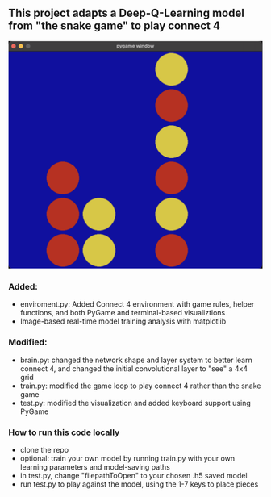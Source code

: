 ## This project adapts a Deep-Q-Learning model from "the snake game" to play connect 4
![alt text](https://github.com/JonathanBergen/sattler-coursework/blob/f49a0238f7f87536deeac47591bfed98119856fa/light-blue-connect4/test_ims/game.png)
### Added:
- enviroment.py: Added Connect 4 environment with game rules, helper functions, and both PyGame and terminal-based visualiztions
- Image-based real-time model training analysis with matplotlib
### Modified:
- brain.py: changed the network shape and layer system to better learn connect 4, and changed the initial convolutional layer to "see" a 4x4 grid
- train.py: modified the game loop to play connect 4 rather than the snake game
- test.py: modified the visualization and added keyboard support using PyGame 
### How to run this code locally
- clone the repo
- optional: train your own model by running train.py with your own learning parameters and model-saving paths
- in test.py, change "filepathToOpen" to your chosen .h5 saved model
- run test.py to play against the model, using the 1-7 keys to place pieces
